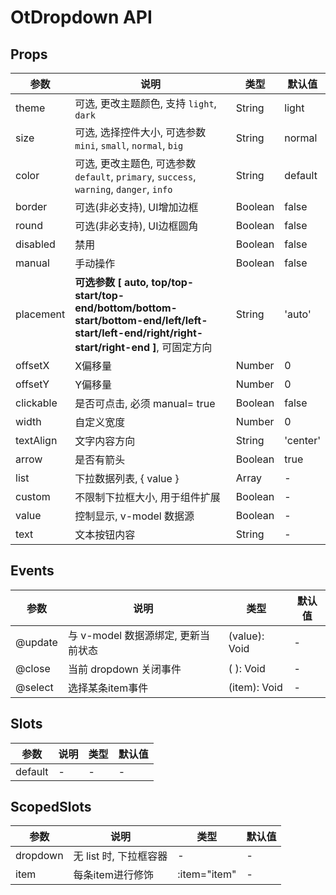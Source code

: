# OtDropdown API

## Props

| 参数 | 说明 | 类型 | 默认值 |
| --- | --- | --- | --- |
| theme | 可选, 更改主题颜色, 支持 `light`, `dark` | String | light |
| size | 可选, 选择控件大小, 可选参数 `mini`, `small`, `normal`, `big` | String | normal |
| color | 可选, 更改主题色, 可选参数 `default`, `primary`, `success`, `warning`, `danger`, `info` | String | default |
| border | 可选(非必支持), UI增加边框 | Boolean | false |
| round | 可选(非必支持), UI边框圆角 | Boolean | false |
| disabled | 禁用 | Boolean | false |
| manual | 手动操作 | Boolean | false |
| placement | **可选参数 [ auto, top/top-start/top-end/bottom/bottom-start/bottom-end/left/left-start/left-end/right/right-start/right-end ]**, 可固定方向 | String | 'auto' |
| offsetX | X偏移量 | Number | 0 |
| offsetY | Y偏移量 | Number | 0 |
| clickable | 是否可点击, 必须 manual= true | Boolean | false |
| width | 自定义宽度 | Number | 0 |
| textAlign | 文字内容方向 | String | 'center' |
| arrow | 是否有箭头 | Boolean | true |
| list | 下拉数据列表, { value } | Array | - |
| custom | 不限制下拉框大小, 用于组件扩展 | Boolean | - |
| value | 控制显示, v-model 数据源 | Boolean | - |
| text | 文本按钮内容 | String | - |

## Events

| 参数 | 说明 | 类型 | 默认值 |
| --- | --- | --- | --- |
| @update |  与 v-model 数据源绑定, 更新当前状态 | (value): Void | - |
| @close |  当前 dropdown 关闭事件 | ( ): Void | - |
| @select |  选择某条item事件 | (item): Void | - |

## Slots

| 参数 | 说明 | 类型 | 默认值 |
| --- | --- | --- | --- |
| default | - | - | - |

## ScopedSlots

| 参数 | 说明 | 类型 | 默认值 |
| --- | --- | --- | --- |
| dropdown | 无 list 时, 下拉框容器 | - | - |
| item | 每条item进行修饰 | :item="item" | - |

